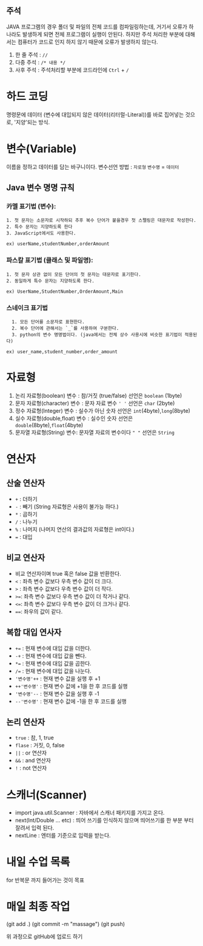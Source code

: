 ## 주석
JAVA 프로그램의 경우 폴더 및 파일의 전체 코드를 컴파일링하는데, 거기서 오류가 하나라도 발생하게 되면
전체 프로그램이 실행이 안된다.
하지만 주석 처리한 부분에 대해서는 컴퓨터가 코드로 인지 하지 않기 때문에 오류가 발생하지 않는다.

1. 한 줄 주석 : `//`
2. 다중 주석 : `/* 내용 */`
3. 사후 주석 : 주석처리할 부분에 코드라인에 `Ctrl` + `/`

# 하드 코딩
명령문에 데이터 (변수에 대입되지 않은 데이터(리터럴-Literal))를 바로 
집어넣는 것으로, '지양'되는 방식.

# 변수(Variable)
이름을 정하고 데이터를 담는 바구니이다.
변수선언 방법 :
`자로형` `변수명` = `데이터`

## Java 변수 명명 규칙
### 카멜 표기법 (변수): 
    1. 첫 문자는 소문자로 시작하되 추후 복수 단어가 붙을경우 첫 스펠링은 대문자로 작성한다.
    2. 특수 문자는 지양하도록 한다
    3. JavaScript에서도 사용한다.

```
ex) userName,studentNumber,orderAmount
```

### 파스칼 표기법 (클래스 및 파일명):
    1. 첫 문자 상관 없이 모든 단어의 첫 문자는 대문자로 표기한다.
    2. 동일하게 특수 문자는 지양하도록 한다.

```
ex) UserName,StudentNumber,OrderAmount,Main
```
  
### 스네이크 표기법
      1. 모든 단어를 소문자로 표현한다.
      2. 복수 단어에 관해서는 `_`를 사용하여 구분한다.
      3. python의 변수 명명법이다. (java에서는 전체 상수 사용시에 비슷한 표기법이 적용된다)

```
ex) user_name,student_number,order_amount
```

# 자료형
1. 논리 자료형(boolean) 변수 : 참/거짓 (true/false)
   선언은 `boolean` (1byte)
2. 문자 자료형(character) 변수 : 문자 자료 변수 `' '`
   선언은 `char` (2byte)
3. 정수 자료형(Integer) 변수 : 실수가 아닌 숫자
   선언은 `int`(4byte),`long`(8byte)
4. 실수 자료형(double,float) 변수 : 실수인 숫자
   선언은 `double`(8byte),`float`(4byte)
5. 문자열 자료형(String) 변수: 문자열 자료의 변수이다 `" "`
   선언은 `String`


# 연산자
## 산술 연산자
- `+` : 더하기
- `-` : 빼기 (String 자료형은 사용이 불가능 하다.)
- `*` : 곱하기
- `/` : 나누기
- `%` : 나머지 (나머지 연산의 결과값의 자료형은 int이다.)
- `=` : 대입

## 비교 연산자
- 비교 연산자이며 true 혹은 false 값을 반환한다.
- `<` : 좌측 변수 값보다 우측 변수 값이 더 크다.
- `>` : 좌측 변수 값보다 우측 변수 값이 더 작다.
- `>=`: 좌측 변수 값보다 우측 변수 값이 더 작거나 같다.
- `<=`: 좌측 변수 값보다 우측 변수 값이 더 크거나 같다.
- `==`: 좌우의 값이 같다.

## 복합 대입 연사자
- `+=` : 현재 변수에 대입 값을 더한다.
- `-+` : 현재 변수에 대입 값을 뺀다.
- `*=` : 현재 변수에 대입 값을 곱한다.
- `/=` : 현재 변수에 대입 값을 나눈다.
- `'변수명'++` : 현재 변수 값을 실행 후 +1
- `++'변수명'` : 현재 변수 값에 +1을 한 후 코드를 실행
- `'변수명'--` : 현재 변수 값을 실행 후 -1
- `--'변수명'` : 현재 변수 값에 -1을 한 후 코드를 실행

## 논리 연산자
- `true` : 참, 1, true
- `flase` : 거짓, 0, false
- `||` : or 연산자
- `&&` : and 연산자
- `!` : not 연산자


# 스캐너(Scanner)
- import java.util.Scanner : 자바에서 스캐너 패키지를 가지고 온다.
- next(Int/Double ... etc) : 띄어 쓰기를 인식하지 않으며 띄어쓰기를 한 부분 부터 잘려서 입력 된다.
- nextLine : 엔터를 기준으로 입력을 받는다.


# 내일 수업 목록
for 반복문 까지 들어가는 것이 목표

# 매일 최종 작업
(git add .)
(git commit -m "massage")
(git push)

위 과정으로 gitHub에 업로드 하기